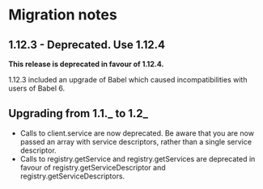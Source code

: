 # Migration notes

## 1.12.3 - Deprecated. Use 1.12.4

**This release is deprecated in favour of 1.12.4.**

1.12.3 included an upgrade of Babel which caused incompatibilities with users of Babel 6.

## Upgrading from 1.1._ to 1.2_

- Calls to client.service are now deprecated. Be aware that you are now passed an array with service descriptors, rather than a single service descriptor.
- Calls to registry.getService and registry.getServices are deprecated in favour of registry.getServiceDescriptor and registry.getServiceDescriptors.
